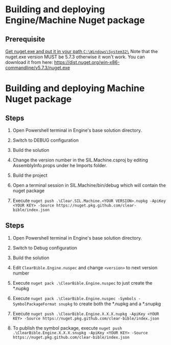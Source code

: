 # Building and deploying Engine/Machine Nuget package

## Prerequisite

[Get nuget.exe and put it in your path `C:\Windows\System32\`](https://www.nuget.org/downloads)
Note that the nuget.exe version MUST be 5.7.3 otherwise it won't work. You can download it from here:
https://dist.nuget.org/win-x86-commandline/v5.7.3/nuget.exe

# Building and deploying Machine Nuget package

## Steps

1. Open Powershell terminal in Engine's base solution directory.		
2. Switch to DEBUG configuration
3. Build the solution


4. Change the version number in the SIL.Machine.csproj by editing AssemblyInfo.props under he Imports folder.
5. Build the project
6. Open a terminal session in SIL.Machine/bin/debug which will contain the nuget package
7. Execute `nuget push .\Clear.SIL.Machine.<YOUR VERSION>.nupkg -ApiKey <YOUR KEY> -Source https://nuget.pkg.github.com/clear-bible/index.json`



## Steps

1. Open Powershell terminal in Engine's base solution directory.		
2. Switch to Debug configuration
3. Build the solution

4. Edit `ClearBible.Engine.nuspec` and change `<version>` to next version number

5. Execute `nuget pack .\ClearBible.Engine.nuspec` to just create the *.nupkg
6. Execute `nuget pack .\ClearBible.Engine.nuspec -Symbols -SymbolPackageFormat snupkg` to create both the *.nupkg and a *.snupkg
7. Execute `nuget push .\ClearBible.Engine.X.X.X.nupkg -ApiKey <YOUR KEY> -Source https://nuget.pkg.github.com/clear-bible/index.json`
8. To publish the symbol package, execute `nuget push .\ClearBible.Engine.X.X.X.snupkg -ApiKey <YOUR KEY> -Source https://nuget.pkg.github.com/clear-bible/index.json`

